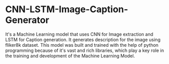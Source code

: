 # CNN-LSTM-Image-Caption-Generator
It's a Machine Learning model that uses CNN for Image extraction and LSTM for Caption generation. It generates description for the image using fliker8k dataset.
This model was built and trained with the help of python programming because of it's vast and rich libraries, which play a key role in the training and development of the Machine Learning Model.
